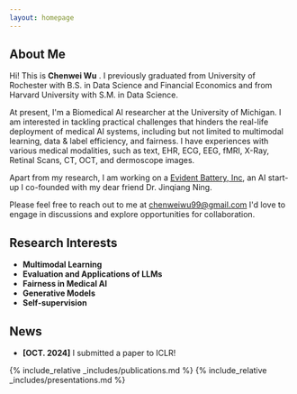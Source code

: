```yaml
---
layout: homepage
---
```



## About Me

Hi! This is **Chenwei Wu** . I previously graduated from University of Rochester with B.S. in Data Science and Financial Economics and from Harvard University with S.M. in Data Science. 

At present, I'm a Biomedical AI researcher at the University of Michigan. I am interested in tackling practical challenges that hinders the real-life deployment of medical AI systems, including but not limited to multimodal learning, data & label efficiency, and fairness. I have experiences with various medical modalities, such as text, EHR, ECG, EEG, fMRI, X-Ray, Retinal Scans, CT, OCT, and dermoscope images. 

Apart from my research, I am working on a [Evident Battery, Inc](https://batteryevidence.com/), an AI start-up I co-founded with my dear friend Dr. Jinqiang Ning.

Please feel free to reach out to me at chenweiwu99@gmail.com I'd love to engage in discussions and explore opportunities for collaboration.

## Research Interests

- **Multimodal Learning**
- **Evaluation and Applications of LLMs**
- **Fairness in Medical AI**
- **Generative Models**
- **Self-supervision** 



## News
- **[OCT. 2024]** I submitted a paper to ICLR!

{% include_relative _includes/publications.md %}
{% include_relative _includes/presentations.md %}



